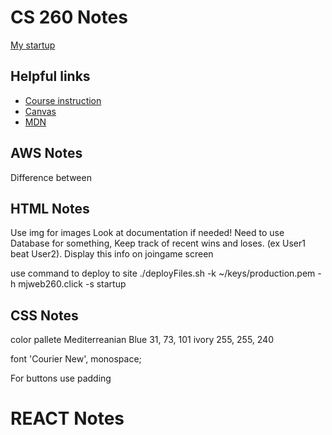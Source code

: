 # CS 260 Notes

[My startup](https://startup.mjweb260.click)

## Helpful links

- [Course instruction](https://github.com/webprogramming260)
- [Canvas](https://byu.instructure.com)
- [MDN](https://developer.mozilla.org)

## AWS Notes

Difference between

## HTML Notes

Use img for images
Look at documentation if needed!
Need to use Database for something, Keep track of recent wins and loses. (ex User1 beat User2). Display this info on joingame screen

use command to deploy to site
./deployFiles.sh -k ~/keys/production.pem -h mjweb260.click -s startup

## CSS Notes

color pallete
Mediterreanian Blue 31, 73, 101
ivory 255, 255, 240

font 'Courier New', monospace;

For buttons use padding

# REACT Notes




